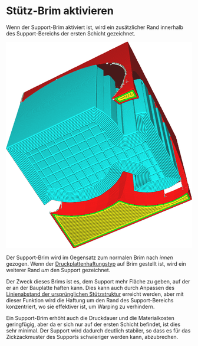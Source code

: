 Stütz-Brim aktivieren
====
Wenn der Support-Brim aktiviert ist, wird ein zusätzlicher Rand innerhalb des Support-Bereichs der ersten Schicht gezeichnet.

<!--screenshot {
"image_path": "support_brim_4mm.png",
"models": [{"script": "gazebo2.scad"}],
"camera_position": [-74, 38, -137],
"settings": {
    "support_enable": true,
    "support_use_towers": false,
    "support_brim_enable": true,
    "support_brim_width": 4
},
"colours": 64
}-->
![Der Support-Brim](../../../articles/images/support_brim_4mm.png)

Der Support-Brim wird im Gegensatz zum normalen Brim nach *innen* gezogen. Wenn der [Druckplattenhaftungstyp](../platform_adhesion/adhesion_type.md) auf Brim gestellt ist, wird ein weiterer Rand *um* den Support gezeichnet.

Der Zweck dieses Brims ist es, dem Support mehr Fläche zu geben, auf der er an der Bauplatte haften kann. Dies kann auch durch Anpassen des [Linienabstand der ursprünglichen Stützstruktur](support_initial_layer_line_distance.md) erreicht werden, aber mit dieser Funktion wird die Haftung um den Rand des Support-Bereichs konzentriert, wo sie effektiver ist, um Warping zu verhindern.

Ein Support-Brim erhöht auch die Druckdauer und die Materialkosten geringfügig, aber da er sich nur auf der ersten Schicht befindet, ist dies sehr minimal. Der Support wird dadurch deutlich stabiler, so dass es für das Zickzackmuster des Supports schwieriger werden kann, abzubrechen.